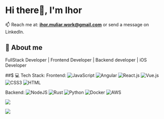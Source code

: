 # Hi there👋, I'm Ihor

📫 Reach me at: **ihor.muliar.work@gmail.com** or send a message on LinkedIn.

## 💫 About me
FullStack Developer | Frontend Developer | Backend developer | iOS Developer

##$ 💻 Tech Stack:
Frontend:
![JavaScript](https://img.shields.io/badge/javascript-%23323330.svg?style=for-the-badge&logo=javascript&logoColor=%23F7DF1E)
![Angular](https://img.shields.io/badge/angular-%23323330.svg?style=for-the-badge&logo=angular&logoColor=%23F7DF1E)
![React.js](https://img.shields.io/badge/react-%23323330.svg?style=for-the-badge&logo=react&logoColor=%23F7DF1E)
![Vue.js](https://img.shields.io/badge/vue-%23323330.svg?style=for-the-badge&logo=vuejs&logoColor=%23F7DF1E)
![CSS3](https://img.shields.io/badge/css3-%231572B6.svg?style=for-the-badge&logo=css3&logoColor=white)
![HTML](https://img.shields.io/badge/html-%231572B6.svg?style=for-the-badge&logo=html5&logoColor=white)

Backend:
![NodeJS](https://img.shields.io/badge/node.js-6DA55F?style=for-the-badge&logo=node.js&logoColor=white)
![Rust](https://img.shields.io/badge/rust-F74C01?style=for-the-badge&logo=rust&logoColor=white) 
![Python](https://img.shields.io/badge/python-3670A0?style=for-the-badge&logo=python&logoColor=ffdd54) 
![Docker](https://img.shields.io/badge/docker-%230db7ed.svg?style=for-the-badge&logo=docker&logoColor=white) 
![AWS](https://img.shields.io/badge/AWS-%23FF9900.svg?style=for-the-badge&logo=amazon-aws&logoColor=white)

![](https://github-readme-stats.vercel.app/api?username=IhorMuliar&theme=dracula&hide_border=false&include_all_commits=true&count_private=true)<br/>

![](https://github-contributor-stats.vercel.app/api?username=IhorMuliar&limit=5&theme=synthwave&combine_all_yearly_contributions=true)
